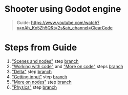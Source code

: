# Shooter using Godot engine

> Guide: https://www.youtube.com/watch?v=nAh_Kx5Zh5Q&t=2s&ab_channel=ClearCode

# Steps from Guide

1. ["Scenes and nodes"](https://www.youtube.com/watch?v=nAh_Kx5Zh5Q&t=602s) step [branch](https://github.com/Smoliarick/godot-shooter/tree/1-scenes-and-nodes)
2. ["Working with code"](https://www.youtube.com/watch?v=nAh_Kx5Zh5Q&t=2193s) and ["More on code"](https://www.youtube.com/watch?v=nAh_Kx5Zh5Q&t=3476s) steps [branch](https://github.com/Smoliarick/godot-shooter/tree/2-working-with-code)
3. ["Delta"](https://www.youtube.com/watch?v=nAh_Kx5Zh5Q&t=4269s) step [branch](https://github.com/Smoliarick/godot-shooter/tree/3-delta)
4. ["Getting input"](https://www.youtube.com/watch?v=nAh_Kx5Zh5Q&t=4894s) step [branch](https://github.com/Smoliarick/godot-shooter/tree/4-getting-input)
5. ["More on nodes"](https://www.youtube.com/watch?v=nAh_Kx5Zh5Q&t=5918s) step [branch](https://github.com/Smoliarick/godot-shooter/tree/5-more-on-nodes)
6. ["Physics"](https://www.youtube.com/watch?v=nAh_Kx5Zh5Q&t=6535s) step [branch](https://github.com/Smoliarick/godot-shooter/tree/6-physics)